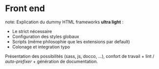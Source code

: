 <!-- .slide: data-breadcrumb="conclusion" -->
# Front end

note:
  Explication du dummy HTML frameworks **ultra light** :
   - Le strict nécessaire
   - Configuration des styles globaux
   - Scripts (même philosophie que les extensions par default)
   - Colonage et integration typo

  Présentation des possibilités (sass, js, docco, ...), confort de travail + lint / *auto-prefixer* + génération de documentation.
